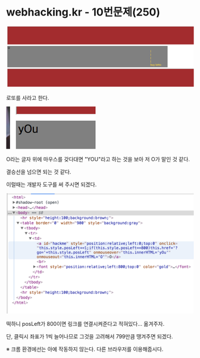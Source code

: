 # webhacking.kr - 10번문제(250)

![](./image/1.png)

로또를 사라고 한다.

![](./image/2.png)

O라는 글자 위에 마우스를 갖다대면 "YOU"라고 하는 것을 보아 저 O가 말인 것 같다.

결승선을 넘으면 되는 것 같다.



이럴때는 개발자 도구를 써 주시면 되겠다.

![](./image/3.png)

떡하니 posLeft가 800이면 링크를 연결시켜준다고 적혀있다... 옮겨주자.

단, 클릭시 좌표가 1씩 늘어나므로 그것을 고려해서 799만큼 땡겨주면 되겠다.



※ 크롬 환경에선는 아예 작동하지 않는다. 다른 브라우저를 이용해줍시다.